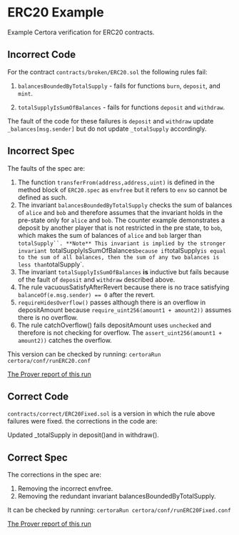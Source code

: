 # ERC20 Example

Example Certora verification for ERC20 contracts.

## Incorrect Code
For the contract `contracts/broken/ERC20.sol` 
the following rules fail:

1. `balancesBoundedByTotalSupply` - fails for functions `burn`, `deposit`, and `mint`.

2. `totalSupplyIsSumOfBalances` - fails for functions `deposit` and `withdraw`.

The fault of the code for these failures is
`deposit` and `withdraw` update `_balances[msg.sender]` but do not update `_totalSupply` accordingly.

## Incorrect Spec
The faults of the spec are:
1. The function `transferFrom(address,address,uint)` is defined in the method block of `ERC20.spec` as
   `envfree` but it refers to `env` so cannot be defined as such.
2. The invariant `balancesBoundedByTotalSupply` checks the sum of balances of `alice` and `bob` and therefore assumes
   that the invariant holds in the pre-state only for `alice` and `bob`. The counter example demonstrates a
   deposit by another player that is not restricted in the pre state, to `bob`, which makes the sum of balances of `alice` and `bob` larger than `totalSupply``.
   **Note**
   This invariant is implied by the stronger invariant `totalSupplyIsSumOfBalances` because if `totalSupply`
   is equal to the sum of all balances, then the sum of any two balances is less than `totalSupply`.
3. The invariant `totalSupplyIsSumOfBalances` **is** inductive but fails because of the fault of 
   `deposit` and `withdraw` described above.
4. The rule vacuousSatisfyAfterRevert because there is no trace satisfying ```balanceOf(e.msg.sender) == 0``` after the revert.
5. `requireHidesOverflow()` passes although there is an overflow in depositAmount because `require_uint256(amount1 + amount2))` assumes there is no overflow.
6. The rule catchOverflow() fails depositAmount uses `unchecked` and therefore is not checking for overflow. The `assert_uint256(amount1 + amount2))` catches the overflow.

This version can be checked by running:
```certoraRun certora/conf/runERC20.conf```

[The Prover report of this run](https://prover.certora.com/output/1902/1e07ed2ea00647a0aa8905a4d0ba0f79?anonymousKey=64e1b3c3a218fc706e18977a21c7a3d54d45b478)

## Correct Code
`contracts/correct/ERC20Fixed.sol` is a version in which the rule above failures were fixed. the corrections in the code are:

Updated _totalSupply in deposit()and in withdraw().

## Correct Spec
The corrections in the spec are:

1. Removing the incorrect envfree. 
2. Removing the redundant invariant balancesBoundedByTotalSupply.

It can be checked by running:
```certoraRun certora/conf/runERC20Fixed.conf```

[The Prover report of this run](https://prover.certora.com/output/1902/96dff1312ae141cbacc9186c32fc37aa?anonymousKey=c9a37e92d86c731b77b82e63269dddd24102448e)
